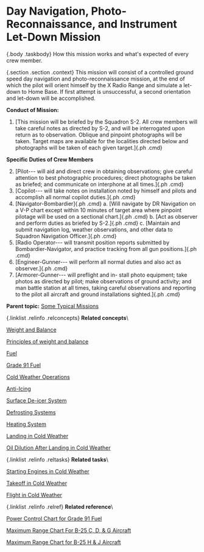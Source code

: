 
Day Navigation, Photo-Reconnaissance, and Instrument Let-Down Mission
=====================================================================

 {.body .taskbody}
How this mission works and what\'s expected of every crew member.

 {.section .section .context}
This mission will consist of a controlled ground speed day navigation
and photo-reconnaissance mission, at the end of which the pilot will
orient himself by the X Radio Range and simulate a let-down to Home
Base. If first attempt is unsuccessful, a second orientation and
let-down will be accomplished.


**Conduct of Mission:**

1.  [This mission will be briefed by the Squadron S-2. All crew members
    will take careful notes as directed by S-2, and will be interrogated
    upon return as to observation. Oblique and pinpoint photographs will
    be taken. Target maps are available for the localities directed
    below and photographs will be taken of each given target.]{.ph .cmd}

**Specific Duties of Crew Members**

2.  [Pilot--- will aid and direct crew in obtaining observations; give
    careful attention to best photographic procedures; direct
    photographs be taken as briefed; and communicate on interphone at
    all times.]{.ph .cmd}
3.  [Copilot--- will take notes on installation noted by himself and
    pilots and accomplish all normal copilot duties.]{.ph .cmd}
4.  [Navigator-Bombardier]{.ph .cmd}
    a.  [Will navigate by DR Navigation on a V-P chart except within 10
        minutes of target area where pinpoint pilotage will be used on a
        sectional chart.]{.ph .cmd}
    b.  [Act as observer and perform duties as briefed by S-2.]{.ph
        .cmd}
    c.  [Maintain and submit navigation log, weather observations, and
        other data to Squadron Navigation Officer.]{.ph .cmd}
5.  [Radio Operator--- will transmit position reports submitted by
    Bombardier-Navigator, and practice tracking from all gun
    positions.]{.ph .cmd}
6.  [Engineer-Gunner--- will perform all normal duties and also act as
    observer.]{.ph .cmd}
7.  [Armorer-Gunner--- will preflight and in- stall photo equipment;
    take photos as directed by pilot; make observations of ground
    activity; and man battle station at all times, taking careful
    observations and reporting to the pilot all aircraft and ground
    installations sighted.]{.ph .cmd}




**Parent topic:** [Some Typical
Missions](../mdita/some_typical_missions.md "The types of practice missions you can expect when learning the B-25.")



 {.linklist .relinfo .relconcepts}
**Related concepts**\

<div>

[Weight and
Balance](../mdita/WeightAndBalance.md "The day when a pilot flew by guesswork is past. One by one the decisions that were made by intuition, hunches, and guesswork have been taken over by an orderly system based on knowledge and understanding. Invariably this has resulted in greater safety and operating efficiency.")

</div>

<div>

[Principles of weight and
balance](../mdita/PrinciplesOfWeightAndBalance.md "Understanding proper balance and the center of gravity of a B-25, and how to correctly determine the total weight and its distribution on board the aircraft.")

</div>

<div>

[Fuel](../mdita/fuel.md "Information on the fuel required for the B-25, and how to determine the maximum flight range for the aircraft under different conditions.")

</div>

<div>

[Grade 91
Fuel](../mdita/grade_91_fuel.md "With our entry into World War II, and our operations on fighting fronts the length and breadth of the world, it became apparent that we could not produce high-octane fuels quickly enough to meet the demand.")

</div>

<div>

[Cold Weather
Operations](../mdita/cold_weather_operations.md "Cold weather operations bring visions of long arctic nights, glaciers, Eskimos, and stories you have heard of the Far North.")

</div>

<div>

[Anti-Icing](../mdita/anti_icing.md "Emergency provision is made to prevent ice formation on the propellers, and on the bombsight window by an alcohol anti-icing system.")

</div>

<div>

[Surface De-icer
System](../mdita/surface_de_icer_system.md "The location and scenarios for using the de-icing systems on you B-25.")

</div>

<div>

[Defrosting
Systems](../mdita/defrosting_systems.md "Where the desfrosting systems are located across the B-25.")

</div>

<div>

[Heating
System](../mdita/heating_system.md "The airplane has two independent heating systems; one for heating the navigator's, pilot's, and bombardier's compartments, the other for heating the radio operator's compartment and the interior of the fuselage aft of it.")

</div>

<div>

[Landing in Cold
Weather](../mdita/landing_in_cold_weather.md "Practical tips on what to know when landing your B-25 in cold weather flying conditions.")

</div>

<div>

[Oil Dilution After Landing in Cold
Weather](../mdita/oil_dilution_after_landing_in_cold_weather.md "To obtain sufficient dilution of the oil to facilitate starting, allow the engine to cool either by idling or stopping after flight, before dilution begins.")

</div>


 {.linklist .relinfo .reltasks}
**Related tasks**\

<div>

[Starting Engines in Cold
Weather](../mdita/starting_engines_in_cold_weather.md "A checklist to ensure that your engines will start and work properly in cold weather conditions.")

</div>

<div>

[Takeoff in Cold
Weather](../mdita/takeoff_in_cold_weather.md "Short checklist on what to look for when attempting to take off during cold weather conditions.")

</div>

<div>

[Flight in Cold
Weather](../mdita/flight_in_cold_weather.md "Your anti-icing and de-icing equipment is primarily intended as a means of getting you out of icing levels.")

</div>


 {.linklist .relinfo .relref}
**Related reference**\

<div>

[Power Control Chart for Grade 91
Fuel](../mdita/power_control_chart_for_grade_91_fuel.md "What you can expect when flying the B-25 using Grade 91 fuel.")

</div>

<div>

[Maximum Range Chart For B-25 C, D, & G
Aircraft](../mdita/maximum_range_chart_for_b_25_c_d_and_g_aircraft.md "Information on the maximum range for the C, D, and G models of the B-25.")

</div>

<div>

[Maximum Range Chart for B-25 H & J
Aircraft](../mdita/maximum_range_chart_for_b_25_h_and_j_aircraft.md "Information on the maximum range for the H and J models of the B-25.")

</div>


